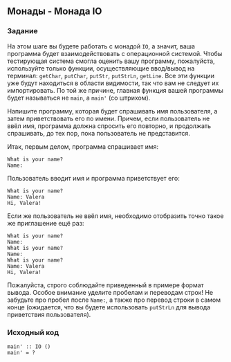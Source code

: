 ## Монады - Монада IO

### Задание

На этом шаге вы будете работать с монадой `IO`, а значит, ваша программа будет взаимодействовать с операционной системой. Чтобы тестирующая система смогла оценить вашу программу, пожалуйста, используйте только функции, осуществляющие ввод/вывод на терминал: `getChar`, `putChar`, `putStr`, `putStrLn`, `getLine`. Все эти функции уже будут находиться в области видимости, так что вам не следует их импортировать. По той же причине, главная функция вашей программы будет называться не `main`, а `main'` (со штрихом).

Напишите программу, которая будет спрашивать имя пользователя, а затем приветствовать его по имени. Причем, если пользователь не ввёл имя, программа должна спросить его повторно, и продолжать спрашивать, до тех пор, пока пользователь не представится.

Итак, первым делом, программа спрашивает имя:

```
What is your name?
Name:
```

Пользователь вводит имя и программа приветствует его:

```
What is your name?
Name: Valera
Hi, Valera!
```

Если же пользователь не ввёл имя, необходимо отобразить точно такое же приглашение ещё раз:

```
What is your name?
Name:
What is your name?
Name:
What is your name?
Name: Valera
Hi, Valera!
```

Пожалуйста, строго соблюдайте приведенный в примере формат вывода. Особое внимание уделите пробелам и переводам строк! Не забудьте про пробел после `Name:`, а также про перевод строки в самом конце (ожидается, что вы будете использовать `putStrLn` для вывода приветствия пользователя).

### Исходный код

```
main' :: IO ()
main' = ?
```
